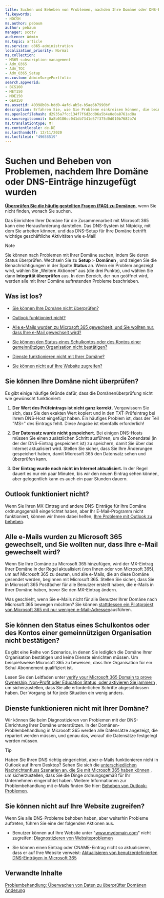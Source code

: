 ```yaml
---
title: Suchen und Beheben von Problemen, nachdem Ihre Domäne oder DNS-Einträge hinzugefügt wurden
f1.keywords:
- NOCSH
ms.author: pebaum
author: pebaum
manager: scotv
audience: Admin
ms.topic: article
ms.service: o365-administration
localization_priority: Normal
ms.collection:
- M365-subscription-management
- Adm_O365
- Adm_TOC
- Adm_O365_Setup
ms.custom: AdminSurgePortfolio
search.appverid:
- BCS160
- MET150
- MOE150
- GEA150
ms.assetid: 40398b0b-bdd0-4afd-ab5e-b5ae6b7990bf
description: Erfahren Sie, wie Sie Probleme einkreisen können, die beim Einrichten einer benutzerdefinierten Domäne auftreten. Stellen Sie zunächst sicher, dass die DNS-Einträge ordnungsgemäß eingerichtet sind.
ms.openlocfilehash: d2935a7fcc134f7f6d2dd06a5b4e0e0a8761ad8a
ms.sourcegitcommit: 0a8b0186cc041db7341e57f375d0d010b7682b7d
ms.translationtype: MT
ms.contentlocale: de-DE
ms.lasthandoff: 12/11/2020
ms.locfileid: "49658519"
---
```

# <a name="find-and-fix-issues-after-adding-your-domain-or-dns-records"></a>Suchen und Beheben von Problemen, nachdem Ihre Domäne oder DNS-Einträge hinzugefügt wurden

 **[Überprüfen Sie die häufig gestellten Fragen (FAQ) zu Domänen](../setup/domains-faq.yml)**, wenn Sie nicht finden, wonach Sie suchen. 
  
Das Einrichten Ihrer Domäne für die Zusammenarbeit mit Microsoft 365 kann eine Herausforderung darstellen. Das DNS-System ist Nitpicky, mit dem Sie arbeiten können, und das DNS-Setup für Ihre Domäne betrifft wichtige geschäftliche Aktivitäten wie e-Mail!

> [!NOTE]
> Sie können nach Problemen mit Ihrer Domäne suchen, indem Sie deren Status überprüfen. Wechseln Sie zu **Setup**  >  **Domänen** , und zeigen Sie die Benachrichtigungen in der Spalte **Status** an. Wenn ein Problem angezeigt wird, wählen Sie „Weitere Aktionen“ aus (die drei Punkte), und wählen Sie dann **Integrität überprüfen** aus. In dem Bereich, der nun geöffnet wird, werden alle mit Ihrer Domäne auftretenden Probleme beschrieben.
  
## <a name="whats-going-on"></a>Was ist los?

- [Sie können Ihre Domäne nicht überprüfen?](#cant-verify-your-domain)
    
- [Outlook funktioniert nicht?](#outlook-isnt-working)
    
- [Alle e-Mails wurden zu Microsoft 365 gewechselt, und Sie wollten nur, dass Ihre e-Mail gewechselt wird?](#everyones-email-got-switched-to-microsoft-365-and-you-only-wanted-your-email-to-switch)

- [Sie können den Status eines Schulkontos oder des Kontos einer gemeinnützigen Organisation nicht bestätigen?](#cant-confirm-non-profit-or-school-account-status)

- [Dienste funktionieren nicht mit Ihrer Domäne?](#services-not-working-with-your-domain)
    
- [Sie können nicht auf Ihre Website zugreifen?](#accessing-your-website-isnt-working)

## <a name="cant-verify-your-domain"></a>Sie können Ihre Domäne nicht überprüfen?
<a name="BKMK_verify"> </a>

Es gibt einige häufige Gründe dafür, dass die Domänenüberprüfung nicht wie gewünscht funktioniert:
  
1. **Der Wert des Prüfeintrags ist nicht ganz korrekt.** Vergewissern Sie sich, dass Sie den exakten Wert kopiert und in den TXT-Prüfeintrag bei Ihrem DNS-Host eingefügt haben. Ein häufiges Problem ist, dass der Teil "MS=" des Eintrags fehlt. Diese Angabe ist ebenfalls erforderlich! 
    
2. **Der Datensatz wurde nicht gespeichert.** Bei einigen DNS-Hosts müssen Sie einen zusätzlichen Schritt ausführen, um die Zonendatei (in der der DNS-Eintrag gespeichert ist) zu speichern, damit Sie über das Internet aktualisiert wird. Stellen Sie sicher, dass Sie Ihre Änderungen gespeichert haben, damit Microsoft 365 den Datensatz sehen und überprüfen kann. 
    
3. **Der Eintrag wurde noch nicht im Internet aktualisiert.** In der Regel dauert es nur ein paar Minuten, bis wir den neuen Eintrag sehen können, aber gelegentlich kann es auch ein paar Stunden dauern. 
    
## <a name="outlook-isnt-working"></a>Outlook funktioniert nicht?
<a name="BKMK_OutlookBroken"> </a>

Wenn Sie Ihren MX-Eintrag und andere DNS-Einträge für Ihre Domäne ordnungsgemäß eingerichtet haben, aber Ihr E-Mail-Programm nicht funktioniert, können wir Ihnen dabei helfen, [Ihre Probleme mit Outlook zu beheben](https://docs.microsoft.com/exchange/troubleshoot/outlook-connectivity/outlook-connection-issues).
  
## <a name="everyones-email-got-switched-to-microsoft-365-and-you-only-wanted-your-email-to-switch"></a>Alle e-Mails wurden zu Microsoft 365 gewechselt, und Sie wollten nur, dass Ihre e-Mail gewechselt wird?
<a name="BKMK_EmailSwitched"> </a>

Wenn Sie Ihre Domäne zu Microsoft 365 hinzufügen, wird der MX-Eintrag Ihrer Domäne in der Regel aktualisiert (von Ihnen oder von Microsoft 365), um auf Microsoft 365 zu deuten, und alle e-Mails, die an diese Domäne gesendet werden, beginnen mit Microsoft 365. Stellen Sie sicher, dass Sie in Microsoft 365 Postfächer für alle Benutzer erstellt haben, die e-Mails in Ihrer Domäne haben, bevor Sie den MX-Eintrag ändern.
  
Was geschieht, wenn Sie e-Mails nicht für alle Benutzer Ihrer Domäne nach Microsoft 365 bewegen möchten? Sie können [stattdessen ein Pilotprojekt von Microsoft 365 mit nur wenigen e-Mail-Adressen](https://docs.microsoft.com/microsoft-365/admin/setup/domains-faq)ausführen.
  
## <a name="cant-confirm-non-profit-or-school-account-status"></a>Sie können den Status eines Schulkontos oder des Kontos einer gemeinnützigen Organisation nicht bestätigen?
<a name="BKMK_validateAcct"> </a>

Es gibt eine Reihe von Szenarios, in denen Sie lediglich die Domäne Ihrer Organisation bestätigen und keine Dienste einrichten müssen. Um beispielsweise Microsoft 365 zu beweisen, dass Ihre Organisation für ein Schul Abonnement qualifiziert ist.
  
Lesen Sie den Leitfaden unter [verify your Microsoft 365 Domain to prove Ownership, Non-Profit oder Education Status, oder aktivieren Sie jammern](https://docs.microsoft.com/microsoft-365/admin/setup/domains-faq) , um sicherzustellen, dass Sie alle erforderlichen Schritte abgeschlossen haben. Der Vorgang ist für jede Situation ein wenig anders. 
  
## <a name="services-not-working-with-your-domain"></a>Dienste funktionieren nicht mit Ihrer Domäne?
<a name="BKMK_Test"> </a>

Wir können Sie beim Diagnostizieren von Problemen mit der DNS-Einrichtung Ihrer Domäne unterstützen. In der Domänen-Problembehandlung in Microsoft 365 werden alle Datensätze angezeigt, die repariert werden müssen, und genau das, worauf die Datensätze festgelegt werden müssen. 

> [!TIP]
> Haben Sie Ihren DNS richtig eingerichtet, aber e-Mails funktionieren nicht in Outlook auf Ihrem Desktop? Sehen Sie sich die [unterschiedlichen Nachrichtenfluss Szenarien an, die Sie mit Microsoft 365 haben können](https://docs.microsoft.com/exchange/mail-flow-best-practices/mail-flow-best-practices) , um sicherzustellen, dass Sie die Dinge ordnungsgemäß für Ihr Unternehmen eingerichtet haben. Weitere Informationen zur Problembehandlung mit e-Mails finden Sie hier: [Beheben von Outlook-Problemen](https://docs.microsoft.com/exchange/troubleshoot/outlook-connectivity/outlook-connection-issues). 
  
## <a name="accessing-your-website-isnt-working"></a>Sie können nicht auf Ihre Website zugreifen?
<a name="BKMK_Website"> </a>

Wenn Sie alle DNS-Probleme behoben haben, aber weiterhin Probleme auftreten, führen Sie eine der folgenden Aktionen aus.
  
- Benutzer können auf Ihre Website unter "www.mydomain.com" nicht zugreifen: [Diagnostizieren von Websiteproblemen](https://docs.microsoft.com/microsoft-365/admin/setup/add-domain)
    
- Sie können einen Eintrag oder CNAME-Eintrag nicht so aktualisieren, dass er auf Ihre Website verweist: [Aktualisieren von benutzerdefinierten DNS-Einträgen in Microsoft 365](../dns/add-or-edit-custom-dns-records.md)

## <a name="related-content"></a>Verwandte Inhalte

[Problembehandlung: Überwachen von Daten zu überprüfter Domänen Änderung](https://docs.microsoft.com/azure/active-directory/reports-monitoring/troubleshoot-audit-data-verified-domain)

    
